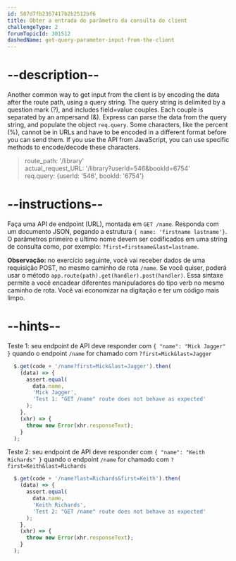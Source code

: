 ```yaml
---
id: 587d7fb2367417b2b2512bf6
title: Obter a entrada do parâmetro da consulta do client
challengeType: 2
forumTopicId: 301512
dashedName: get-query-parameter-input-from-the-client
---
```


# --description--

Another common way to get input from the client is by encoding the data after the route path, using a query string. The query string is delimited by a question mark (?), and includes field=value couples. Each couple is separated by an ampersand (&). Express can parse the data from the query string, and populate the object `req.query`. Some characters, like the percent (%), cannot be in URLs and have to be encoded in a different format before you can send them. If you use the API from JavaScript, you can use specific methods to encode/decode these characters.

<blockquote>route_path: '/library'<br>actual_request_URL: '/library?userId=546&#x26;bookId=6754' <br>req.query: {userId: '546', bookId: '6754'}</blockquote>

# --instructions--

Faça uma API de endpoint (URL), montada em `GET /name`. Responda com um documento JSON, pegando a estrutura `{ name: 'firstname lastname'}`. O parâmetros primeiro e último nome devem ser codificados em uma string de consulta como, por exemplo: `?first=firstname&last=lastname`.

**Observação:** no exercício seguinte, você vai receber dados de uma requisição POST, no mesmo caminho de rota `/name`. Se você quiser, poderá usar o método `app.route(path).get(handler).post(handler)`. Essa sintaxe permite a você encadear diferentes manipuladores do tipo verb no mesmo caminho de rota. Você vai economizar na digitação e ter um código mais limpo.

# --hints--

Teste 1: seu endpoint de API deve responder com `{ "name": "Mick Jagger" }` quando o endpoint `/name` for chamado com `?first=Mick&last=Jagger`

```js
  $.get(code + '/name?first=Mick&last=Jagger').then(
    (data) => {
      assert.equal(
        data.name,
        'Mick Jagger',
        'Test 1: "GET /name" route does not behave as expected'
      );
    },
    (xhr) => {
      throw new Error(xhr.responseText);
    }
  );
```

Teste 2: seu endpoint de API deve responder com `{ "name": "Keith Richards" }` quando o endpoint `/name` for chamado com `?first=Keith&last=Richards`

```js
  $.get(code + '/name?last=Richards&first=Keith').then(
    (data) => {
      assert.equal(
        data.name,
        'Keith Richards',
        'Test 2: "GET /name" route does not behave as expected'
      );
    },
    (xhr) => {
      throw new Error(xhr.responseText);
    }
  );
```

